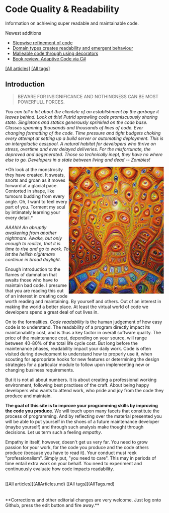 # Code Quality & Readability

Information on achieving super readable and maintainable code.




Newest additions

* [Stepwise refinement of code](Articles/Design/StepwiseRefinementOfCode.md)
* [Domain types creates readability and emergent behaviour](Articles/Design/DomainTypeAndEmergentBehaviour.md)
* [Malleable code through using decorators](Articles/Design/MalleableCodeUsingDecorators.md)
* [Book review: Adaptive Code via C#](Articles/BookReviews/Adaptive%20Code%20via%20CS.md)

[[All articles]](AllArticles.md)  [[All tags]](AllTags.md)
  
## Introduction

> BEWARE FOR INSIGNIFICANCE AND NOTHINGNESS CAN BE MOST POWERFULL FORCES.

*You can tell a lot about the clientele of an establishment by the garbage it leaves behind. Look at this! Putrid sprawling code promiscuously sharing state. Singletons and statics generously sprinkled on the code base. Classes spanning thousands and thousands of lines of code. Ever changing formatting of the code. Time pressure and tight budgets choking every attempt at setting up a build server or automating deployment. This is an intergalactic cesspool. A natural habitat for developers who thrive on stress, overtime and ever delayed deliveries. For the misfortunate, the depraved and degenerated. Those so technically inept, they have no where else to go. Developers in a state between living and dead -- Zombies!*

<img src="/img/v1.std3.ru_50_d1_1436465041-50d172534a9c22422ceeb9bbfdf21041.jpeg" width="60%" alt="Logo from https://v1.std3.ru/50/d1/1436465041-50d172534a9c22422ceeb9bbfdf21041.jpeg" align="right">
*Oh look at the monstrosity they have created. It sweats, snorts and groan as it moves forward at a glacial pace. Contorted in shape, like tumours budding from every angle. Oh, I want to feel every part of you. Torment my soul by intimately learning your every detail.*

*AAAhh! An abruptly awakening from another nightmare. Awake, but only enough to realize, that it is time to rise and go to work. To let the hellish nightmare continue in broad daylight.*

Enough introduction to the flames of damnation that awaits those who have to maintain bad code. I presume that you are reading this out of an interest in creating code worth reading and maintaining. By yourself and others. Out of an interest in making the world a better place. At least the virtual world of code we developers spend a great deal of out lives in.

On to the formalities. *Code readability* is the human judgement of how easy code is to understand. The readability of a
program directly impact its maintainability cost, and is thus a key factor in overall software quality. The price of the maintenance cost, depending on your source, will range between 40-80% of the total life cycle cost. But long before the maintenance phases, readability impact your daily work. Code is often visited during development to understand how to properly use it, when scouting for appropriate hooks for new features or determining the design strategies for a particular module to follow upon implementing new or changing business requirements.

But it is not all about numbers. It is about creating a professional working environment, following best practises of the craft. About being happy developers who wants to attend work, who pride and joy from the code they produce and maintain.

**The goal of this site is to improve your programming skills by improving the code you produce**. We will touch upon many facets that constitute the process of programming. And by reflecting over the material presented you will be able to put yourself in the shoes of a future maintenance developer (maybe yourself) and through such analysis make thought through decisions. Let us term such a feeling *empathy*.

Empathy in itself, however, doesn't get us very far. You need to grow passion for your work, for the code you produce and the code others produce (because you have to read it). Your conduct must reek "professionalism". Simply put, "you need to care". This may in periods of time entail extra work on your behalf. You need to experiment and continuously evaluate how code impacts readability.


<br>
[[All articles]](AllArticles.md)  [[All tags]](AllTags.md)

<br>
<br>
<br>
**Corrections and other editorial changes are very welcome. Just log onto Github, press the edit button and fire away.**
